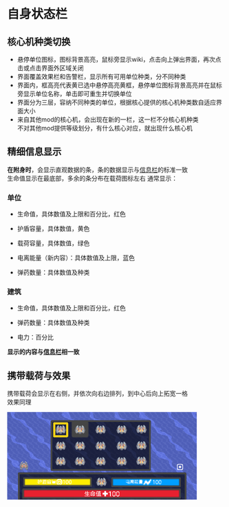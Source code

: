 # 自身状态栏
## 核心机种类切换
- 悬停单位图标，图标背景高亮，鼠标旁显示wiki，点击向上弹出界面，再次点击或点击界面外区域关闭  
- 界面覆盖效果栏和告警栏，显示所有可用单位种类，分不同种类  
- 界面内，框高亮代表黄已选中悬停高亮黄框，悬停单位图标背景高亮并在鼠标旁显示单位名称，单击即可重生并切换单位  
- 界面分为三层，容纳不同种类的单位，根据核心提供的核心机种类数自适应界面大小
- 来自其他mod的核心机，会出现在新的一栏，这一栏不分核心机种类  
不对其他mod提供等级划分，有什么核心对应，就出现什么核心机
## 精细信息显示
**在附身时**，会显示直观数据的条，条的数据显示与[信息栏](信息栏.md)的标准一致    
生命值显示在最底部，多余的条分布在载荷图标左右
通常显示：
### 单位
- 生命值，具体数值及上限和百分比，红色
- 护盾容量，具体数值，黄色
- 载荷容量，具体数值，绿色

- 电离能量（新内容）：具体数值及上限，蓝色  
- 弹药数量：具体数值及种类
### 建筑
- 生命值，具体数值及上限和百分比，红色

- 弹药数量：具体数值及种类
- 电力：百分比

**显示的内容与[信息栏](信息栏.md)相一致**

## 携带载荷与效果
携带载荷会显示在右侧，并依次向右边排列，到中心后向上拓宽一格  
效果同理  


![alt text](图/自身状态栏.png)